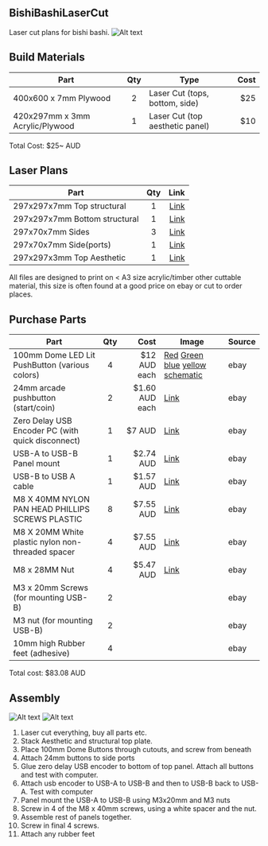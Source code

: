 
## BishiBashiLaserCut
Laser cut plans for bishi bashi.
![Alt text](../master/images/bishibashi.png?raw=true "BishiBashi Panel")

## Build Materials

| Part                              | Qty | Type                                | Cost   | 
| ----------------                  |:---:| ---------------                     | ------:| 
| 400x600 x 7mm Plywood             | 2   | Laser Cut (tops, bottom, side)      |    $25 | 
| 420x297mm x 3mm Acrylic/Plywood   | 1   | Laser Cut (top aesthetic panel)     |    $10 |
Total Cost: $25~ AUD
## Laser Plans
| Part                          | Qty |  Link                                         |
| ---------------               |:---:| -----:                                        |
| 297x297x7mm Top structural    | 1   | [Link](../master/Lasercut/top-structural.svg) |
| 297x297x7mm Bottom structural | 1   | [Link](../master/Lasercut/bottom.svg)         |
| 297x70x7mm Sides              | 3   | [Link](../master/Lasercut/side.svg)           |
| 297x70x7mm Side(ports)        | 1   | [Link](../master/Lasercut/side-ports.svg)     | 
| 297x297x3mm Top Aesthetic     | 1   | [Link](../master/Lasercut/top-aesthetic.svg)  |


All files are designed to print on < A3 size acrylic/timber other cuttable material, this size is often found at a good price on ebay or cut to order places. 


## Purchase Parts

| Part                                              | Qty | Cost          | Image                                              | Source |
| --------------------------                        |:---:| ------:       | -----                                              | -------|
| 100mm Dome LED Lit PushButton (various colors)    | 4   | $12 AUD each  |  [Red](../master/images/red.jpg) [Green](../master/images/green.jpg) [blue](../master/images/blue.jpg) [yellow](../master/images/yellow.jpg) [schematic](../master/images/buttonplan.jpg)     | ebay   |
| 24mm arcade pushbutton (start/coin)               | 2   | $1.60 AUD each|  [Link](../master/images/startButton.jpg)          | ebay   |
| Zero Delay USB Encoder PC  (with quick disconnect)| 1   | $7 AUD        |  [Link](../master/Lasercut/usbencoder.jpg)         | ebay   |
| USB-A to USB-B Panel mount                        | 1   | $2.74 AUD     |  [Link](../master/Lasercut/panelmount.jpg)         | ebay   |
| USB-B to USB A cable                              | 1   | $1.57 AUD     |  [Link](../master/Lasercut/printercable.jpg)       | ebay   |
| M8 X 40MM NYLON PAN HEAD PHILLIPS SCREWS PLASTIC  | 8   | $7.55 AUD     |  [Link](../master/Lasercut/panhead.jpg)            | ebay   |
| M8 X 20MM White plastic nylon non-threaded spacer | 4   | $7.55 AUD     |  [Link](../master/Lasercut/spacer.jpg)             | ebay   |
| M8 x 28MM Nut                                     | 4   | $5.47 AUD     |  [Link](../master/Lasercut/hexnut.jpg)             | ebay   |
| M3 x 20mm Screws (for mounting USB-B)             | 2   |               |                                                    | ebay   |
| M3 nut  (for mounting USB-B)                      | 2   |               |                                                    | ebay   |
| 10mm high Rubber feet (adhesive)                  | 4   |               |                                                    | ebay   |

Total cost: $83.08 AUD

## Assembly
![Alt text](../master/images/exploded.png?raw=true "BishiBashi Nut")
![Alt text](../master/images/bishibashinut.png?raw=true "BishiBashi Nut")

1. Laser cut everything, buy all parts etc.
2. Stack Aesthetic and structural top plate.
3. Place 100mm Dome Buttons through cutouts, and screw from beneath
4. Attach 24mm buttons to side ports
5. Glue zero delay USB encoder to bottom of top panel. Attach all buttons and test with computer.
6. Attach usb encoder to USB-A to USB-B and then to USB-B back to USB-A. Test with computer
7. Panel mount the USB-A to USB-B using M3x20mm and M3 nuts
8. Screw in 4 of the M8 x 40mm screws, using a white spacer and the nut.
9. Assemble rest of panels together.
10. Screw in final 4 screws.
11. Attach any rubber feet
